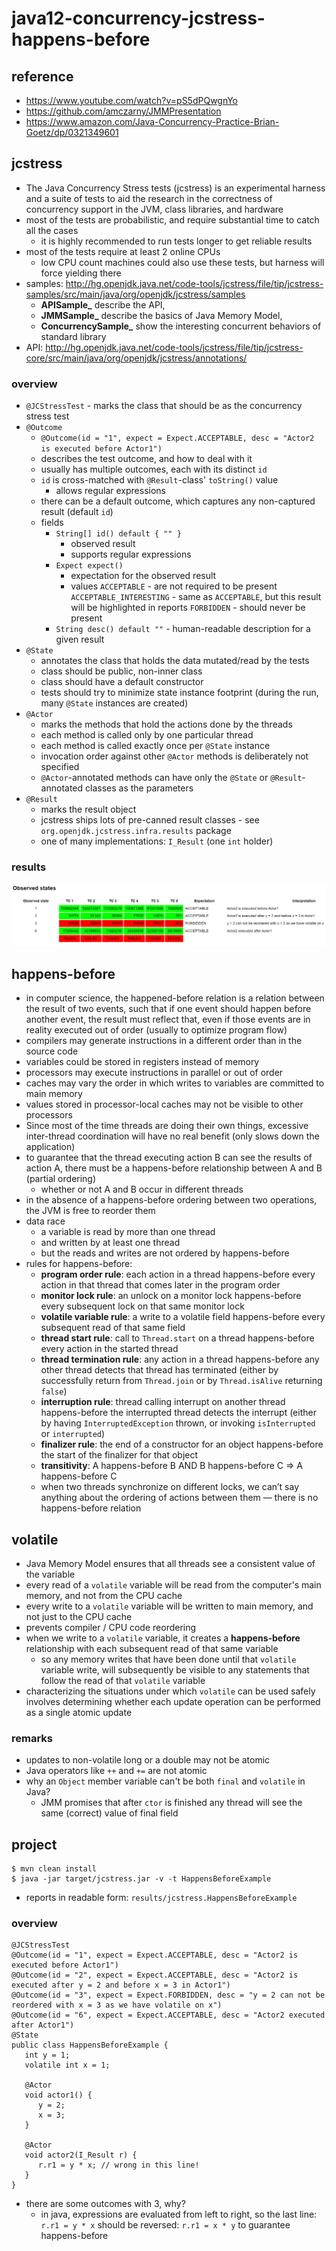 # java12-concurrency-jcstress-happens-before

## reference
* https://www.youtube.com/watch?v=pS5dPQwgnYo
* https://github.com/amczarny/JMMPresentation
* https://www.amazon.com/Java-Concurrency-Practice-Brian-Goetz/dp/0321349601

## jcstress
* The Java Concurrency Stress tests (jcstress) is an experimental harness and a suite of tests to aid the research 
in the correctness of concurrency support in the JVM, class libraries, and hardware
* most of the tests are probabilistic, and require substantial time to catch all the cases
    * it is highly recommended to run tests longer to get reliable results
* most of the tests require at least 2 online CPUs
    * low CPU count machines could also use these tests, but harness will force yielding there
* samples: http://hg.openjdk.java.net/code-tools/jcstress/file/tip/jcstress-samples/src/main/java/org/openjdk/jcstress/samples
    * **APISample_** describe the API, 
    * **JMMSample_** describe the basics of Java Memory Model, 
    * **ConcurrencySample_** show the interesting concurrent behaviors of standard library
* API: http://hg.openjdk.java.net/code-tools/jcstress/file/tip/jcstress-core/src/main/java/org/openjdk/jcstress/annotations/

### overview
* `@JCStressTest` - marks the class that should be as the concurrency stress test
* `@Outcome`
    * `@Outcome(id = "1", expect = Expect.ACCEPTABLE, desc = "Actor2 is executed before Actor1")`
    * describes the test outcome, and how to deal with it
    * usually has multiple outcomes, each with its distinct `id`
    * `id` is cross-matched with `@Result`-class' `toString()` value
        * allows regular expressions
    * there can be a default outcome, which captures any non-captured result (default `id`)
    * fields
        * `String[] id() default { "" }`
            * observed result
            * supports regular expressions
        * `Expect expect()`
            * expectation for the observed result
            * values
                `ACCEPTABLE` - are not required to be present
                `ACCEPTABLE_INTERESTING` - same as `ACCEPTABLE`, but this result will be highlighted in reports
                `FORBIDDEN` - should never be present
        * `String desc() default ""` - human-readable description for a given result
* `@State`
     * annotates the class that holds the data mutated/read by the tests
     * class should be public, non-inner class
     * class should have a default constructor
     * tests should try to minimize state instance footprint (during the run, many `@State` instances are created)
* `@Actor`
     * marks the methods that hold the actions done by the threads
     * each method is called only by one particular thread
     * each method is called exactly once per `@State` instance
     * invocation order against other `@Actor` methods is deliberately not specified
     * `@Actor`-annotated methods can have only the `@State` or `@Result`-annotated classes as the parameters
* `@Result`
    * marks the result object
    * jcstress ships lots of pre-canned result classes - see `org.openjdk.jcstress.infra.results` package
    * one of many implementations: `I_Result` (one `int` holder)
### results
![alt text](img/jcstress-report.png)

## happens-before
* in computer science, the happened-before relation is a relation between the result of two events, 
such that if one event should happen before another event, the result must reflect that, even if those 
events are in reality executed out of order (usually to optimize program flow)
* compilers may generate instructions in a different order than in the source code
* variables could be stored in registers instead of memory
* processors may execute instructions in parallel or out of order
* caches may vary the order in which writes to variables are committed to main memory
* values stored in processor-local caches may not be visible to other processors
* Since most of the time threads are doing their own things, excessive inter-thread
  coordination will have no real benefit (only slows down the application)
* to guarantee that the thread executing action B can see the results of action A, there must
  be a happens-before relationship between A and B (partial ordering)
    * whether or not A and B occur in different threads
* in the absence of a happens-before ordering between two operations, the JVM is free to reorder them
* data race
    * a variable is read by more than one thread
    * and written by at least one thread
    * but the reads and writes are not ordered by happens-before
* rules for happens-before:
    * **program order rule**: each action in a thread happens-before every action
    in that thread that comes later in the program order
    * **monitor lock rule**: an unlock on a monitor lock happens-before every
    subsequent lock on that same monitor lock
    * **volatile variable rule**: a write to a volatile field happens-before every
    subsequent read of that same field
    * **thread start rule**: call to `Thread.start` on a thread happens-before
    every action in the started thread
    * **thread termination rule**: any action in a thread happens-before any
    other thread detects that thread has terminated (either by successfully
    return from `Thread.join` or by `Thread.isAlive` returning
    `false`)
    * **interruption rule**: thread calling interrupt on another thread
    happens-before the interrupted thread detects the interrupt (either
    by having `InterruptedException` thrown, or invoking `isInterrupted`
    or `interrupted`)
    * **finalizer rule**: the end of a constructor for an object happens-before
    the start of the finalizer for that object
    * **transitivity**: A happens-before B AND B happens-before C => A happens-before C
    * when two threads synchronize on different locks, we can’t say anything about the ordering
      of actions between them — there is no happens-before relation
  
## volatile
* Java Memory Model ensures that all threads see a consistent value of the variable
* every read of a `volatile` variable will be read from the computer's main memory, and not from the CPU cache
* every write to a `volatile` variable will be written to main memory, and not just to the CPU cache
* prevents compiler / CPU code reordering
* when we write to a `volatile` variable, it creates a **happens-before** relationship with each subsequent 
read of that same variable 
    * so any memory writes that have been done until that `volatile` variable write, will subsequently 
    be visible to any statements that follow the read of that `volatile` variable
* characterizing the situations under which `volatile` can be used safely involves determining whether 
each update operation can be performed as a single atomic update

### remarks
* updates to non-volatile long or a double may not be atomic
* Java operators like `++` and `+=` are not atomic
* why an `Object` member variable can't be both `final` and `volatile` in Java?
    * JMM promises that after `ctor` is finished any thread will see the same (correct) value of final field

## project
```
$ mvn clean install
$ java -jar target/jcstress.jar -v -t HappensBeforeExample
```
* reports in readable form: `results/jcstress.HappensBeforeExample`

### overview
```
@JCStressTest
@Outcome(id = "1", expect = Expect.ACCEPTABLE, desc = "Actor2 is executed before Actor1")
@Outcome(id = "2", expect = Expect.ACCEPTABLE, desc = "Actor2 is executed after y = 2 and before x = 3 in Actor1")
@Outcome(id = "3", expect = Expect.FORBIDDEN, desc = "y = 2 can not be reordered with x = 3 as we have volatile on x")
@Outcome(id = "6", expect = Expect.ACCEPTABLE, desc = "Actor2 executed after Actor1")
@State
public class HappensBeforeExample {
   int y = 1;
   volatile int x = 1;

   @Actor
   void actor1() {
      y = 2;
      x = 3;
   }

   @Actor
   void actor2(I_Result r) {
      r.r1 = y * x; // wrong in this line!
   }
}
```
* there are some outcomes with 3, why?
    * in java, expressions are evaluated from left to right, so the last line: `r.r1 = y * x` should be reversed:
    `r.r1 = x * y` to guarantee happens-before